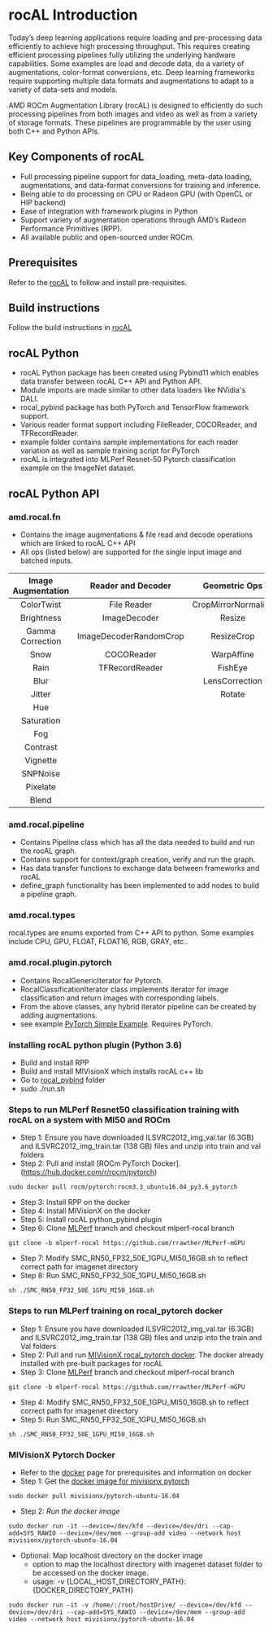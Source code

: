 # rocAL Introduction
Today’s deep learning applications require loading and pre-processing data efficiently to achieve high processing throughput.  This requires creating efficient processing pipelines fully utilizing the underlying hardware capabilities. Some examples are load and decode data, do a variety of augmentations, color-format conversions, etc.
Deep learning frameworks require supporting multiple data formats and augmentations to adapt to a variety of data-sets and models.

AMD ROCm Augmentation Library (rocAL) is designed to efficiently do such processing pipelines from both images and video as well as from a variety of storage formats.
These pipelines are programmable by the user using both C++ and Python APIs.

## Key Components of rocAL
*    Full processing pipeline support for data_loading, meta-data loading, augmentations, and data-format conversions for training and inference.
*    Being able to do processing on CPU or Radeon GPU (with OpenCL or HIP backend)
*    Ease of integration with framework plugins in Python
*    Support variety of augmentation operations through AMD’s Radeon Performance Primitives (RPP).
*    All available public and open-sourced under ROCm.

## Prerequisites
Refer to the [rocAL](../README.md) to follow and install pre-requisites.

## Build instructions
Follow the build instructions in [rocAL](../README.md)

## rocAL Python
*   rocAL Python package has been created using Pybind11 which enables data transfer between rocAL C++ API and Python API.
*   Module imports are made similar to other data loaders like NVidia's DALI.
*   rocal_pybind package has both PyTorch and TensorFlow framework support.
*   Various reader format support including FileReader, COCOReader, and TFRecordReader.
*   example folder contains sample implementations for each reader variation as well as sample training script for PyTorch
*   rocAL is integrated into MLPerf Resnet-50 Pytorch classification example on the ImageNet dataset.

## rocAL Python API

### amd.rocal.fn
*  Contains the image augmentations & file read and decode operations which are linked to rocAL C++ API
*  All ops (listed below) are supported for the single input image and batched inputs.

|Image Augmentation | Reader and Decoder  | Geometric Ops |
| :------------------: |:--------------------:| :-------------:|
| ColorTwist          | File Reader         | CropMirrorNormalize |
| Brightness          | ImageDecoder        | Resize |
| Gamma Correction    | ImageDecoderRandomCrop        |    ResizeCrop |
| Snow                | COCOReader        |    WarpAffine |
| Rain                | TFRecordReader        |    FishEye |
| Blur                |         |    LensCorrection |
| Jitter |         |    Rotate |
| Hue     |         |    |
| Saturation |         |    |
| Fog  |         |     |
| Contrast  |         |     |
| Vignette  |         |     |
| SNPNoise  |         |     |
| Pixelate  |         |     |
| Blend  |        |     |

### amd.rocal.pipeline
* Contains Pipeline class which has all the data needed to build and run the rocAL graph.
* Contains support for context/graph creation, verify and run the graph.
* Has data transfer functions to exchange data between frameworks and rocAL
* define_graph functionality has been implemented to add nodes to build a pipeline graph.

### amd.rocal.types
rocal.types are enums exported from C++ API to python. Some examples include CPU, GPU, FLOAT, FLOAT16, RGB, GRAY, etc..

### amd.rocal.plugin.pytorch
*  Contains RocalGenericIterator for Pytorch.
*  RocalClassificationIterator class implements iterator for image classification and return images with corresponding labels.
*  From the above classes, any hybrid iterator pipeline can be created by adding augmentations.
*  see example [PyTorch Simple Example](./examples). Requires PyTorch.

### installing rocAL python plugin (Python 3.6)
*  Build and install RPP
*  Build and install MIVisionX which installs rocAL c++ lib
*  Go to [rocal_pybind](../rocal_pybind) folder
*  sudo ./run.sh

### Steps to run MLPerf Resnet50 classification training with rocAL on a system with MI50 and ROCm
* Step 1: Ensure you have downloaded ILSVRC2012_img_val.tar (6.3GB) and ILSVRC2012_img_train.tar (138 GB) files and unzip into train and val folders
* Step 2: Pull and install [ROCm PyTorch Docker].(https://hub.docker.com/r/rocm/pytorch)
```
sudo docker pull rocm/pytorch:rocm3.3_ubuntu16.04_py3.6_pytorch
```
* Step 3: Install RPP on the docker
* Step 4: Install MIVisionX on the docker
* Step 5: Install rocAL python_pybind plugin
* Step 6: Clone [MLPerf](https://github.com/rrawther/MLPerf-mGPU) branch and checkout mlperf-rocal branch
```
git clone -b mlperf-rocal https://github.com/rrawther/MLPerf-mGPU
```
* Step 7: Modify SMC_RN50_FP32_50E_1GPU_MI50_16GB.sh to reflect correct path for imagenet directory
* Step 8: Run SMC_RN50_FP32_50E_1GPU_MI50_16GB.sh
```
sh ./SMC_RN50_FP32_50E_1GPU_MI50_16GB.sh
```

### Steps to run MLPerf training on rocal_pytorch docker
* Step 1: Ensure you have downloaded ILSVRC2012_img_val.tar (6.3GB) and ILSVRC2012_img_train.tar (138 GB) files and unzip into the train and Val folders
* Step 2: Pull and run  [MIVisionX rocal_pytorch docker](https://github.com/GPUOpen-ProfessionalCompute-Libraries/MIVisionX#docker). The docker already installed with pre-built packages for rocAL
* Step 3: Clone [MLPerf](https://github.com/rrawther/MLPerf-mGPU) branch and checkout mlperf-rocal branch
```
git clone -b mlperf-rocal https://github.com/rrawther/MLPerf-mGPU
```
* Step 4: Modify SMC_RN50_FP32_50E_1GPU_MI50_16GB.sh to reflect correct path for imagenet directory
* Step 5: Run SMC_RN50_FP32_50E_1GPU_MI50_16GB.sh
```
sh ./SMC_RN50_FP32_50E_1GPU_MI50_16GB.sh
```

### MIVisionX Pytorch Docker
* Refer to the [docker](https://github.com/GPUOpen-ProfessionalCompute-Libraries/MIVisionX#docker) page for prerequisites and information on docker
* Step 1: Get the [docker image for mivisionx pytorch](https://hub.docker.com/r/mivisionx/pytorch-ubuntu-16.04)
```
sudo docker pull mivisionx/pytorch-ubuntu-16.04
```
* Step 2: *Run the docker image*
````
sudo docker run -it --device=/dev/kfd --device=/dev/dri --cap-add=SYS_RAWIO --device=/dev/mem --group-add video --network host mivisionx/pytorch-ubuntu-16.04
````
  * Optional: Map localhost directory on the docker image
    * option to map the localhost directory with imagenet dataset folder to be accessed on the docker image.
    * usage: -v {LOCAL_HOST_DIRECTORY_PATH}:{DOCKER_DIRECTORY_PATH}
````
sudo docker run -it -v /home/:/root/hostDrive/ --device=/dev/kfd --device=/dev/dri --cap-add=SYS_RAWIO --device=/dev/mem --group-add video --network host mivisionx/pytorch-ubuntu-16.04
````

